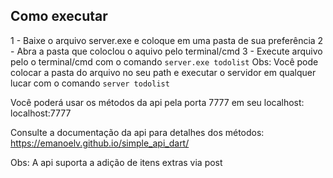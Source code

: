 ## Como executar
1 - Baixe o arquivo server.exe e coloque em uma pasta de sua preferência
2 - Abra a pasta que coloclou o aquivo pelo terminal/cmd
3 - Execute arquivo pelo o terminal/cmd com o comando `server.exe todolist`
Obs: Você pode colocar a pasta do arquivo no seu path e executar o servidor em qualquer lucar com o comando `server todolist`

Você poderá usar os métodos da api pela porta 7777 em seu localhost: localhost:7777

Consulte a documentação da api para detalhes dos métodos: https://emanoelv.github.io/simple_api_dart/

Obs: A api suporta a adição de itens extras via post
